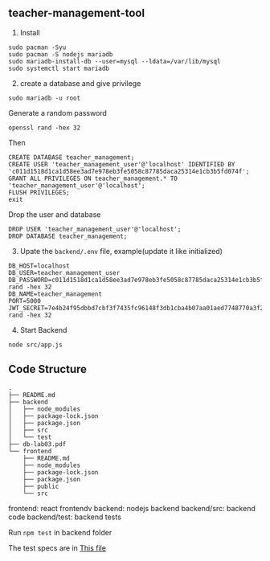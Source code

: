 ## teacher-management-tool

1. Install

```
sudo pacman -Syu
sudo pacman -S nodejs mariadb
sudo mariadb-install-db --user=mysql --ldata=/var/lib/mysql
sudo systemctl start mariadb
```

2. create a database and give privilege

```
sudo mariadb -u root
```

Generate a random password

```
openssl rand -hex 32
```

Then

```
CREATE DATABASE teacher_management;
CREATE USER 'teacher_management_user'@'localhost' IDENTIFIED BY 'c011d1518d1ca1d58ee3ad7e978eb3fe5058c87785daca25314e1cb3b5fd074f';
GRANT ALL PRIVILEGES ON teacher_management.* TO 'teacher_management_user'@'localhost';
FLUSH PRIVILEGES;
exit
```

Drop the user and database

```
DROP USER 'teacher_management_user'@'localhost';
DROP DATABASE teacher_management;
```

3. Upate the `backend/.env` file, example(update it like initialized)

```
DB_HOST=localhost
DB_USER=teacher_management_user
DB_PASSWORD=c011d1518d1ca1d58ee3ad7e978eb3fe5058c87785daca25314e1cb3b5fd074f#openssl rand -hex 32
DB_NAME=teacher_management
PORT=5000
JWT_SECRET=7e4b24f95dbbd7cbf3f7435fc96148f3db1cba4b07aa01aed7748770a3f2e6f2#openssl rand -hex 32

```
4. Start Backend
```
node src/app.js
```

## Code Structure

```
.
├── README.md
├── backend
│   ├── node_modules
│   ├── package-lock.json
│   ├── package.json
│   ├── src
│   └── test
├── db-lab03.pdf
└── frontend
    ├── README.md
    ├── node_modules
    ├── package-lock.json
    ├── package.json
    ├── public
    └── src
```

frontend: react frontendv
backend: nodejs backend 
backend/src: backend code
backend/test: backend tests

Run `npm test` in backend folder 

The test specs are in  [This file](./backend/test/README.md)